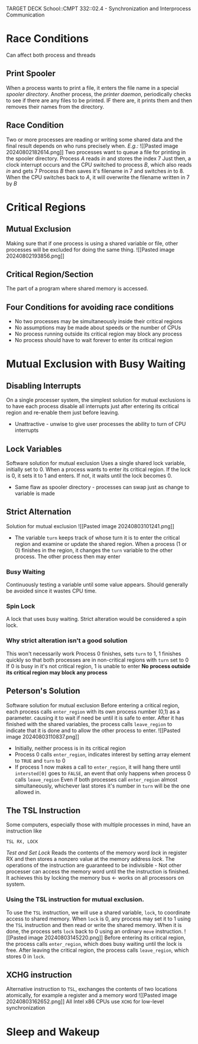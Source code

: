 TARGET DECK
School::CMPT 332::02.4 - Synchronization and Interprocess Communication

# Race Conditions
Can affect both process and threads

## Print Spooler <!--fc-->
When a process wants to print a file, it enters the file name in a special *spooler directory*.
Another process, the *printer daemon*, periodically checks to see if there are any files to be printed. IF there are, it prints them and then removes their names from the directory.
<!--ID: 1722724066498-->


## Race Condition <!--fc-->
Two or more processes are reading or writing some shared data and the final result depends on who runs precisely when.
*E.g.:*
	![[Pasted image 20240802182614.png]]
	Two processes want to queue a file for printing in the spooler directory.
	Process $A$ reads *in* and stores the index 7
	Just then, a clock interrupt occurs and the CPU switched to process $B$, which also reads *in* and gets 7
	Process $B$ then saves it's filename in 7 and switches *in* to 8.
	When the CPU switches back to $A$, it will overwrite the filename written in 7 by $B$
<!--ID: 1722724066509-->



# Critical Regions

## Mutual Exclusion <!--fc-->
Making sure that if one process is using a shared variable or file, other processes will be excluded for doing the same thing.
![[Pasted image 20240802193856.png]]
<!--ID: 1722724066520-->


## Critical Region/Section <!--fc-->
The part of a program where shared memory is accessed.
<!--ID: 1722724066528-->


## Four Conditions for avoiding race conditions <!--fc-->
- No two processes may be simultaneously inside their critical regions
- No assumptions may be made about speeds or the number of CPUs
- No process running outside its critical region may block any process
- No process should have to wait forever to enter its critical region
<!--ID: 1722724066542-->



# Mutual Exclusion with Busy Waiting

## Disabling Interrupts <!--fc-->
On a single processer system, the simplest solution for mutual exclusions is to have each process disable all interrupts just after entering its critical region and re-enable them just before leaving.
- Unattractive - unwise to give user processes the ability to turn of CPU interrupts
<!--ID: 1722724066558-->


## Lock Variables <!--fc-->
Software solution for mutual exclusion
Uses a single shared lock variable, initially set to 0. When a process wants to enter its critical region. If the lock is 0, it sets it to 1 and enters. If not, it waits until the lock becomes 0.
- Same flaw as spooler directory - processes can swap just as change to variable is made
<!--ID: 1722724066572-->


## Strict Alternation <!--fc-->
Solution for mutual exclusion
![[Pasted image 20240803101241.png]]
- The variable `turn` keeps track of whose turn it is to enter the critical region and examine or update the shared region. When a process (1 or 0) finishes in the region, it changes the `turn` variable to the other process. The other process then may enter
<!--ID: 1722724066590-->


### Busy Waiting <!--fc-->
Continuously testing a variable until some value appears. Should generally be avoided since it wastes CPU time.
<!--ID: 1722724066604-->


### Spin Lock <!--fc-->
A lock that uses busy waiting. Strict alteration would be considered a spin lock.
<!--ID: 1722724066621-->


### Why strict alteration isn't a good solution <!--fc-->
This won't necessarily work
	Process 0 finishes, sets `turn` to 1, 1 finishes quickly so that both processes are in non-critical regions with `turn` set to 0
If 0 is busy in it's not critical region, 1 is unable to enter
**No process outside its critical region may block any process**
<!--ID: 1722724066633-->


## Peterson's Solution <!--fc-->
Software solution for mutual exclusion
Before entering a critical region, each process calls `enter_region` with its own process number (0,1) as a parameter. causing it to wait if need be until it is safe to enter.
After it has finished with the shared variables, the process calls `leave_region` to indicate that it is done and to allow the other process to enter.
![[Pasted image 20240803110837.png]]
- Initially, neither process is in its critical region
- Process 0 calls `enter_region`, indicates interest by setting array element to `TRUE` and `turn` to 0
- If process 1 now makes a call to `enter_region`, it will hang there until `intersted[0]` goes to `FALSE`, an event that only happens when process 0 calls `leave_region`
Even if both processes call `enter_region` almost simultaneously, whichever last stores it's number in `turn` will be the one allowed in.
<!--ID: 1722724066650-->



## The TSL Instruction <!--fc-->
Some computers, especially those with multiple processes in mind, have an instruction like
```ASM
TSL RX, LOCK
```
*Test and Set Lock*
Reads the contents of the memory word *lock* in register RX and then stores a nonzero value at the memory address *lock*. The operations of the instruction are guaranteed to be indivisible - Not other processer can access the memory word until the the instruction is finished.
It achieves this by locking the memory bus <- works on all processors on system.
<!--ID: 1722724066662-->


### Using the TSL instruction for mutual exclusion. <!--fc-->
To use the `TSL` instruction, we will use a shared variable, `lock`, to coordinate access to shared memory.
When `lock` is 0, any process may set it to 1 using the `TSL` instruction and then read or write the shared memory.
When it is done, the process sets `lock` back to 0 using an ordinary `move` instruction.
![[Pasted image 20240803145220.png]]
Before entering its critical region, the process calls `enter_region`, which does busy waiting until the lock is free. After leaving the critical region, the process calls `leave_region`, which stores 0 in `lock`.
<!--ID: 1722724066679-->


## XCHG instruction <!--fc-->
Alternative instruction to `TSL`, exchanges the contents of two locations atomically, for example a register and a memory word
![[Pasted image 20240803162652.png]]
All Intel x86 CPUs use `XCHG` for low-level synchronization
<!--ID: 1722724066694-->

# Sleep and Wakeup


